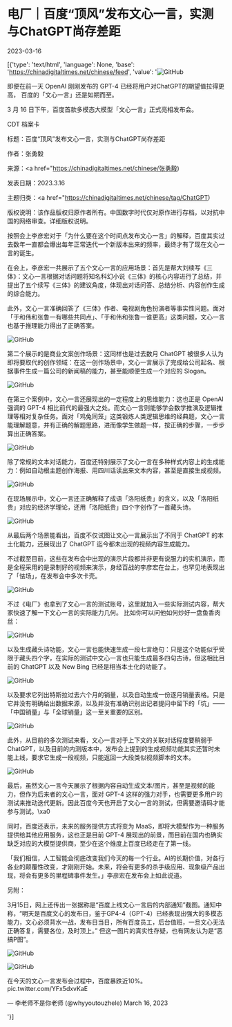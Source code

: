 # 电厂｜百度“顶风”发布文心一言，实测与ChatGPT尚存差距

2023-03-16

[{'type': 'text/html', 'language': None, 'base': 'https://chinadigitaltimes.net/chinese/feed', 'value': '![GitHub](https://chinadigitaltimes.net/chinese/files/2023/03/image-1678966718658.png)

即便在前一天 OpenAI 刚刚发布的 GPT-4 已经将用户对ChatGPT的期望值拉得更高， 百度的「文心一言」还是如期而至。

3 月 16 日下午，百度首款多模态大模型「文心一言」正式亮相发布会。



CDT 档案卡

标题：百度“顶风”发布文心一言，实测与ChatGPT尚存差距

作者：张勇毅

来源：<a href="https://chinadigitaltimes.net/chinese/张勇毅)

发表日期：2023.3.16

主题归类：<a href="https://chinadigitaltimes.net/chinese/tag/ChatGPT)

版权说明：该作品版权归原作者所有。中国数字时代仅对原作进行存档，以对抗中国的网络审查。详细版权说明。





按照会上李彦宏对于「为什么要在这个时间点发布文心一言」的解释，百度其实过去数年一直都会爆出每年正常迭代一个新版本出来的频率，最终才有了现在文心一言的诞生。

在会上，李彦宏一共展示了五个文心一言的应用场景：首先是帮大刘续写《三体》：文心一言根据对话问题将知名科幻小说《三体》的核心内容进行了总结，并提出了五个续写《三体》的建议角度，体现出对话问答、总结分析、内容创作生成的综合能力。

此外，文心一言准确回答了《三体》作者、电视剧角色扮演者等事实性问题。面对「于和伟和张鲁一有哪些共同点」、「于和伟和张鲁一谁更高」这类问题，文心一言也基于推理能力得出了正确答案。

![GitHub](https://chinadigitaltimes.net/chinese/files/2023/03/post-693917-64130197d8c65.png)

第二个展示的是商业文案创作场景：这同样也是过去数月 ChatGPT 被很多人认为即将要取代的创作领域：在这一创作场景中，文心一言展示了完成给公司起名、根据事件生成一篇公司的新闻稿的能力，甚至能顺便生成一个对应的 Slogan。

![GitHub](https://chinadigitaltimes.net/chinese/files/2023/03/post-693917-64130198008fc.png)

在第三个案例中，文心一言还展现出的一定程度上的思维能力：这也正是 OpenAI 强调的 GPT-4 相比前代的最强大之处。而文心一言则能够学会数学推演及逻辑推理等相对复杂任务。面对「鸡兔同笼」这类锻炼人类逻辑思维的经典题，文心一言能理解题意，并有正确的解题思路，进而像学生做题一样，按正确的步骤，一步步算出正确答案。

![GitHub](https://chinadigitaltimes.net/chinese/files/2023/03/post-693917-641301980abb6.)

除了常规的文本对话能力，百度还特别展示了文心一言在多种样式内容上的生成能力：例如自动根主题创作海报、用四川话读出来文本内容，甚至是直接生成视频。

![GitHub](https://chinadigitaltimes.net/chinese/files/2023/03/post-693917-6413019821d0e.png)

在现场展示中，文心一言还正确解释了成语「洛阳纸贵」的含义，以及「洛阳纸贵」对应的经济学理论，还用「洛阳纸贵」四个字创作了一首藏头诗。

![GitHub](https://chinadigitaltimes.net/chinese/files/2023/03/post-693917-641301983d1c2.png)

从最后两个场景能看出，百度不仅试图让文心一言展示出了不同于 ChatGPT 的本土化能力，还展现出了 ChatGPT 迄今都未出现的视频内容生成能力。

不过截至目前，这些在发布会中出现的演示片段都并非更有说服力的实机演示，而是全程采用的是录制好的视频来演示，身经百战的李彦宏在台上，也罕见地表现出了「怯场」，在发布会中多次卡壳。

![GitHub](https://chinadigitaltimes.net/chinese/files/2023/03/post-693917-641301984727a.)

不过《电厂》也拿到了文心一言的测试账号，这里就加入一些实际测试内容，帮大家快速了解一下文心一言的实际能力几何。 比如你可以问他如何炒好一盘鱼香肉丝：

![GitHub](https://chinadigitaltimes.net/chinese/files/2023/03/post-693917-6413019863a70.png)

以及生成藏头诗功能，文心一言也能快速生成一段七言绝句：只是这个功能似乎受限于藏头四个字，在实际的测试中文心一言也只能生成最多四句古诗，但这相比目前的 ChatGPT 以及 New Bing 已经是相当本土化的功能了。

![GitHub](https://chinadigitaltimes.net/chinese/files/2023/03/post-693917-6413019870bd3.png)

以及要求它列出特斯拉过去六个月的销量，以及自动生成一份逐月销量表格。只是它并没有明确给出数据来源，以及并没有准确识别出记者提问中留下的「坑」——「中国销量」与「全球销量」这一至关重要的区别。

![GitHub](https://chinadigitaltimes.net/chinese/files/2023/03/post-693917-641301988579b.png)

此外，从目前的多次测试来看，文心一言对于上下文的关联对话程度要稍弱于 ChatGPT，以及目前的内测版本中，发布会上提到的生成视频功能其实还暂时未能上线，要求它生成一段视频，只能返回一大段类似视频脚本的文本。

![GitHub](https://chinadigitaltimes.net/chinese/files/2023/03/post-693917-64130198a26d5.png)

最后，虽然文心一言今天展示了根据内容自动生成文本/图片，甚至是视频的能力，但作为后来者的文心一言，面对 GPT-4 这样的强力对手，也需要更多用户的测试来推动迭代更新。因此百度今天也开启了文心一言的测试，但需要邀请码才能参与测试。\xa0

同时，百度还表示，未来的服务提供方式将变为 MaaS，即将大模型作为一种服务提供给其他应用服务，这也正是目前 GPT-4 展现出的前景，而目前在国内也确实缺乏对应的大模型提供商，至少在这个维度上百度已经走在了第一线。

「我们相信，人工智能会彻底改变我们今天的每一个行业。AI的长期价值，对各行各业的颠覆性改变，才刚刚开始。未来，将会有更多的杀手级应用、现象级产品出现，将会有更多的里程碑事件发生。」李彦宏在发布会上如此说道。

另附：

3月15日，网上还传出一张据称是“百度上线文心一言后的内部通知”截图。通知中称，“明天是百度文心的发布日，鉴于GP4-4（GPT-4）已经表现出强大的多模态能力，文心必须背水一战，发布日当日，所有百度员工，后台值班，一旦文心无法正确答复，需要各位，及时顶上。” 但这一图片的真实性存疑，也有网友认为是“恶搞P图”。

![GitHub](https://chinadigitaltimes.net/chinese/files/2023/03/image-1678967032311.png)

![GitHub](https://chinadigitaltimes.net/chinese/files/2023/03/image-1678967004503.png)



在今天的文心一言发布会过程中，百度暴跌近10%。 pic.twitter.com/YFx5dxvKaE

&mdash; 李老师不是你老师 (@whyyoutouzhele) March 16, 2023

'}]